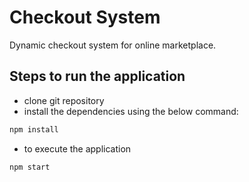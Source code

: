 # Checkout System

Dynamic checkout system for online marketplace.

## Steps to run the application

* clone git repository
* install the dependencies using the below command:

```bash
npm install
```
* to execute the application

```bash
npm start
```
